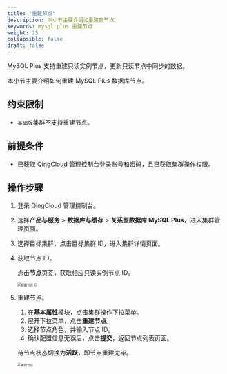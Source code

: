 ```yaml
---
title: "重建节点"
description: 本小节主要介绍如重建启节点。 
keywords: mysql plus 重建节点
weight: 25
collapsible: false
draft: false
---
```



MySQL Plus 支持重建只读实例节点，更新只读节点中同步的数据。

本小节主要介绍如何重建 MySQL Plus 数据库节点。

## 约束限制

- `基础版`集群不支持重建节点。

## 前提条件

- 已获取 QingCloud 管理控制台登录账号和密码，且已获取集群操作权限。

## 操作步骤

1. 登录 QingCloud 管理控制台。
2. 选择**产品与服务** > **数据库与缓存** > **关系型数据库 MySQL Plus**，进入集群管理页面。
3. 选择目标集群，点击目标集群 ID，进入集群详情页面。
4. 获取节点 ID。
   
   点击**节点**页签，获取相应只读实例节点 ID。

   <img src="../../../_images/get_id_node2.png" alt="获取节点 ID" style="zoom:50%;" />

5. 重建节点。
   
   1. 在**基本属性**模块，点击集群操作下拉菜单。
   2. 展开下拉菜单，点击**重建节点**。
   3. 选择节点角色，并输入节点 ID。
   4. 确认配置信息无误后，点击**提交**，返回节点列表页面。

   待节点状态切换为**活跃**，即节点重建完毕。

   <img src="../../../_images/rebuild_node.png" alt="重建节点" style="zoom:50%;" />
